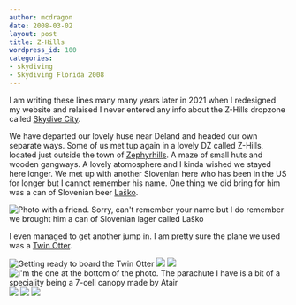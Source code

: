 ```yaml
---
author: mcdragon
date: 2008-03-02
layout: post
title: Z-Hills
wordpress_id: 100
categories:
- skydiving
- Skydiving Florida 2008
---
```

I am writing these lines many many years later in 2021 when I redesigned my website and relaised I never entered any info about the Z-Hills dropzone called [Skydive City](https://www.skydivecity.com/).

We have departed our lovely huse near Deland and headed our own separate ways. Some of us met tup again in a lovely DZ called Z-Hills, located just outside the town of [Zephyrhills](https://en.wikipedia.org/wiki/Zephyrhills,_Florida). A maze of small huts and wooden gangways. A lovely atomosphere and I kinda wished we stayed here longer. 
We met up with another Slovenian here who has been in the US for longer but I cannot remember his name. One thing we did bring for him was a can of Slovenian beer [Laško](https://en.wikipedia.org/wiki/La%C5%A1ko_Brewery).

![](https://img.mcdowell.si/2008/03/z-hills.jpg "Photo with a friend. Sorry, can't remember your name but I do remember we brought him a can of Slovenian lager called Laško")

I even managed to get another jump in. I am pretty sure the plane we used was a [Twin Otter](https://en.wikipedia.org/wiki/De_Havilland_Canada_DHC-6_Twin_Otter).

![](https://img.mcdowell.si/2008/03/z-hills-1-1.jpg "Getting ready to board the Twin Otter")
![](https://img.mcdowell.si/2008/03/z-hills-1-2.jpg "")
![](https://img.mcdowell.si/2008/03/z-hills-2.jpg "")
![](https://img.mcdowell.si/2008/03/z-hills-3.jpg "I'm the one at the bottom of the photo. The parachute I have is a bit of a speciality being a 7-cell canopy made by Atair")
![](https://img.mcdowell.si/2008/03/z-hills-4.jpg "")
![](https://img.mcdowell.si/2008/03/z-hills-5.jpg "")
![](https://img.mcdowell.si/2008/03/z-hills-6.jpg "")
